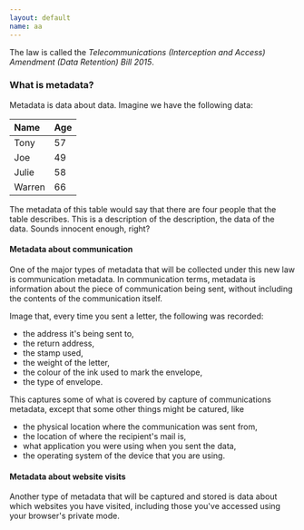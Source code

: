```yaml
---
layout: default
name: aa
---
```


The law is called the _Telecommunications (Interception and Access) Amendment
(Data Retention) Bill 2015_.

### What is metadata?
Metadata is data about data. Imagine we have the following data:

|Name      | Age |
|:----     |:--- |
|Tony      | 57  |
|Joe       | 49  |
|Julie     | 58  |
|Warren    | 66  |

The metadata of this table would say that there are four
people that the table describes. This is a description of the
description, the data of the data. Sounds innocent enough, right?

#### Metadata about communication
One of the major types of metadata that will be collected under this
new law is communication metadata. In communication terms, metadata
is information about the piece of communication being sent, without
including the contents of the communication itself.

Image that, every time you sent a letter, the following was recorded:

- the address it's being sent to,
- the return address,
- the stamp used,
- the weight of the letter,
- the colour of the ink used to mark the envelope, 
- the type of envelope. 

This captures some of what is covered by capture of communications metadata, except that
some other things might be catured, like

- the physical location where the communication was sent from,
- the location of where the recipient's mail is,
- what application you were using when you sent the data,
- the operating system of the device that you are using.

#### Metadata about website visits
Another type of metadata that will be captured and stored is data about
which websites you have visited, including those you've accessed using
your browser's private mode. 

### 

